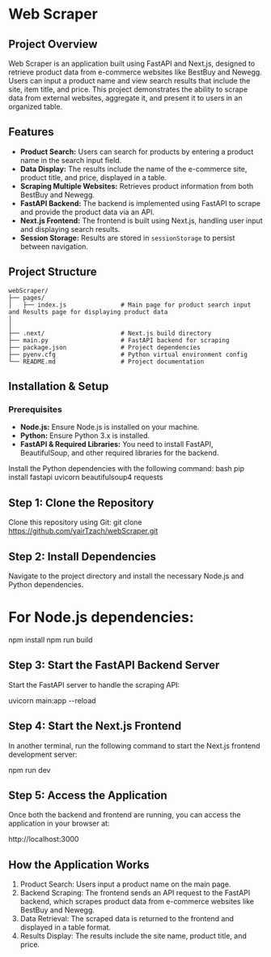 # Web Scraper

## Project Overview
Web Scraper is an application built using FastAPI and Next.js, designed to retrieve product data from e-commerce websites like BestBuy and Newegg. Users can input a product name and view search results that include the site, item title, and price. This project demonstrates the ability to scrape data from external websites, aggregate it, and present it to users in an organized table.

## Features
- **Product Search:** Users can search for products by entering a product name in the search input field.
- **Data Display:** The results include the name of the e-commerce site, product title, and price, displayed in a table.
- **Scraping Multiple Websites:** Retrieves product information from both BestBuy and Newegg.
- **FastAPI Backend:** The backend is implemented using FastAPI to scrape and provide the product data via an API.
- **Next.js Frontend:** The frontend is built using Next.js, handling user input and displaying search results.
- **Session Storage:** Results are stored in `sessionStorage` to persist between navigation.

## Project Structure
```plaintext
webScraper/
├── pages/
│   ├── index.js               # Main page for product search input and Results page for displaying product data
│              
│
├── .next/                     # Next.js build directory
├── main.py                    # FastAPI backend for scraping
├── package.json               # Project dependencies
├── pyenv.cfg                  # Python virtual environment config
└── README.md                  # Project documentation
```

## Installation & Setup

### Prerequisites
- **Node.js:** Ensure Node.js is installed on your machine.
- **Python:** Ensure Python 3.x is installed.
- **FastAPI & Required Libraries:** You need to install FastAPI, BeautifulSoup, and other required libraries for the backend.

Install the Python dependencies with the following command:
bash
pip install fastapi uvicorn beautifulsoup4 requests

## Step 1: Clone the Repository
Clone this repository using Git:
git clone https://github.com/yairTzach/webScraper.git

## Step 2: Install Dependencies
Navigate to the project directory and install the necessary Node.js and Python dependencies.

# For Node.js dependencies:
npm install
npm run build

## Step 3: Start the FastAPI Backend Server
Start the FastAPI server to handle the scraping API:


uvicorn main:app --reload
## Step 4: Start the Next.js Frontend
In another terminal, run the following command to start the Next.js frontend development server:

npm run dev
## Step 5: Access the Application
Once both the backend and frontend are running, you can access the application in your browser at:

http://localhost:3000

## How the Application Works
1. Product Search: Users input a product name on the main page.
2. Backend Scraping: The frontend sends an API request to the FastAPI backend, which scrapes product data from e-commerce websites like BestBuy and Newegg.
3. Data Retrieval: The scraped data is returned to the frontend and displayed in a table format.
4. Results Display: The results include the site name, product title, and price.


